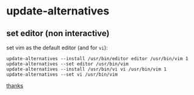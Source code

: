 # update-alternatives

## set editor (non interactive)

set vim as the default editor (and for `vi`):

```shell
update-alternatives --install /usr/bin/editor editor /usr/bin/vim 1
update-alternatives --set editor /usr/bin/vim
update-alternatives --install /usr/bin/vi vi /usr/bin/vim 1
update-alternatives --set vi /usr/bin/vim
```

[thanks](https://askubuntu.com/questions/891928/how-can-i-add-my-desired-editor-to-the-update-alternatives-interactive-menu)
